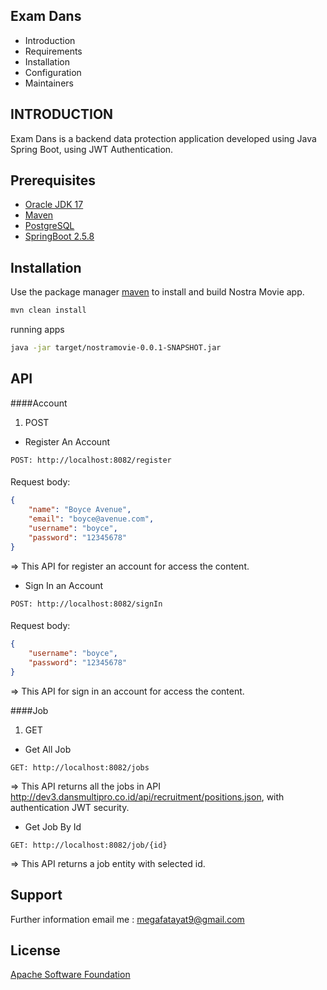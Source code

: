 Exam Dans
---------------------

* Introduction
* Requirements
* Installation
* Configuration
* Maintainers

INTRODUCTION
------------

Exam Dans is a backend data protection application developed using Java Spring Boot, using JWT Authentication.

## Prerequisites

* [Oracle JDK 17](https://docs.oracle.com/en/java/javase/17/)
* [Maven](https://maven.apache.org/)
* [PostgreSQL](https://www.postgresql.org/)
* [SpringBoot 2.5.8](https://docs.spring.io/spring-boot/docs/2.5.8/reference/html/)

## Installation

Use the package manager [maven](https://maven.apache.org/) to install and build Nostra Movie app.

```bash
mvn clean install
```

running apps

```bash
java -jar target/nostramovie-0.0.1-SNAPSHOT.jar
```

## API

####Account
1. POST
* Register An Account

``POST: http://localhost:8082/register``

####
Request body:

```json
{
    "name": "Boyce Avenue",
    "email": "boyce@avenue.com",
    "username": "boyce",
    "password": "12345678"
}
```

  => This API for register an account for access the content. 

* Sign In an Account

``POST: http://localhost:8082/signIn``

####
Request body:

```json
{
    "username": "boyce",
    "password": "12345678"
}
```

  => This API for sign in an account for access the content. 

####Job
1. GET
* Get All Job

``GET: http://localhost:8082/jobs``

  => This API returns all the jobs in API http://dev3.dansmultipro.co.id/api/recruitment/positions.json, with authentication JWT security.

* Get Job By Id

``GET: http://localhost:8082/job/{id}``

=> This API returns a job entity with selected id.

## Support

Further information email me : [megafatayat9@gmail.com]()

## License

[Apache Software Foundation](https://www.apache.org/licenses/LICENSE-2.0)
